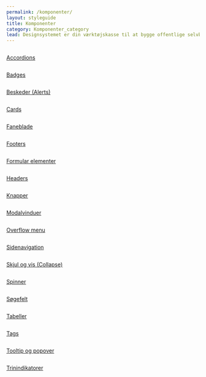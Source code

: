 ```yaml
---
permalink: /komponenter/
layout: styleguide
title: Komponenter
category: Komponenter_category
lead: Designsystemet er din værktøjskasse til at bygge offentlige selvbetjeningsløsninger. Designsystemet gør det let og hurtigt at bygge løsninger, som er konsistente og logiske for brugeren. 
---
```

<div class="row">
  <div class="col-12 col-md-4">
      <div class="demo-component-box">
          <a href="/dkfds-docs/komponenter/accordions/" class="demo-component-box__img componenent-box">
              <img src="{{ site.baseurl }}/img/componenticons/Accordion.svg" alt="">
          </a>
          <p><a href="/dkfds-docs/komponenter/accordions/">Accordions</a></p>
      </div>
  </div>
  <div class="col-12 col-md-4">
    <div class="demo-component-box">
        <a href="/dkfds-docs/komponenter/badges/" class="demo-component-box__img componenent-box">
            <img src="{{ site.baseurl }}/img/componenticons/Badges.svg" alt="">
        </a>
        <p><a href="/dkfds-docs/komponenter/badges/">Badges</a></p>
    </div>
  </div>
  <div class="col-12 col-md-4">
    <div class="demo-component-box">
        <a href="/dkfds-docs/komponenter/beskeder/" class="demo-component-box__img componenent-box">
            <img src="{{ site.baseurl }}/img/componenticons/Beskeder.svg" alt="">
        </a>
        <p><a href="/dkfds-docs/komponenter/beskeder/">Beskeder (Alerts)</a></p>
    </div>
  </div>
  <div class="col-12 col-md-4">
    <div class="demo-component-box">
        <a href="/dkfds-docs/komponenter/cards/" class="demo-component-box__img componenent-box">
            <img src="{{ site.baseurl }}/img/componenticons/Cards.svg" alt="">
        </a>
        <p><a href="/dkfds-docs/komponenter/cards/">Cards</a></p>
    </div>
  </div>
  <div class="col-12 col-md-4">
    <div class="demo-component-box">
        <a href="/dkfds-docs/komponenter/tabnav/" class="demo-component-box__img componenent-box">
            <img src="{{ site.baseurl }}/img/componenticons/Tabs.svg" alt="">
        </a>
        <p><a href="/dkfds-docs/komponenter/tabnav/">Faneblade</a></p>
    </div>
  </div>
  <div class="col-12 col-md-4">
    <div class="demo-component-box">
        <a href="/dkfds-docs/komponenter/footers/" class="demo-component-box__img componenent-box">
            <img src="{{ site.baseurl }}/img/componenticons/Footer.svg" alt="">
        </a>
        <p><a href="/dkfds-docs/komponenter/footers/">Footers</a></p>
    </div>
  </div>
  <div class="col-12 col-md-4">
    <div class="demo-component-box">
        <a href="/dkfds-docs/komponenter/form-controls/" class="demo-component-box__img componenent-box">
            <img src="{{ site.baseurl }}/img/componenticons/Form.svg" alt="">
        </a>
        <p><a href="/dkfds-docs/komponenter/form-controls/">Formular elementer</a></p>
    </div>
  </div>
  <div class="col-12 col-md-4">
    <div class="demo-component-box">
        <a href="/dkfds-docs/komponenter/headers/" class="demo-component-box__img componenent-box">
            <img src="{{ site.baseurl }}/img/componenticons/Header.svg" alt="">
        </a>
        <p><a href="/dkfds-docs/komponenter/headers/">Headers</a></p>
    </div>
  </div>
  <div class="col-12 col-md-4">
    <div class="demo-component-box">
        <a href="/dkfds-docs/komponenter/buttons/" class="demo-component-box__img componenent-box">
            <img src="{{ site.baseurl }}/img/componenticons/Knapper.svg" alt="">
        </a>
        <p><a href="/dkfds-docs/komponenter/buttons/">Knapper</a></p>
    </div>
  </div>
  <div class="col-12 col-md-4">
    <div class="demo-component-box">
        <a href="/dkfds-docs/komponenter/modals/" class="demo-component-box__img componenent-box">
            <img src="{{ site.baseurl }}/img/componenticons/Modal.svg" alt="">
        </a>
        <p><a href="/dkfds-docs/komponenter/modals/">Modalvinduer</a></p>
    </div>
  </div>
  <div class="col-12 col-md-4">
    <div class="demo-component-box">
        <a href="/dkfds-docs/komponenter/overflowmenu/" class="demo-component-box__img componenent-box">
            <img src="{{ site.baseurl }}/img/componenticons/Overflow menu.svg" alt="">
        </a>
        <p><a href="/dkfds-docs/komponenter/overflowmenu/">Overflow menu</a></p>
    </div>
  </div>
  <div class="col-12 col-md-4">
    <div class="demo-component-box">
        <a href="/dkfds-docs/komponenter/sidenav/" class="demo-component-box__img componenent-box">
            <img src="{{ site.baseurl }}/img/componenticons/Sidenavigation.svg" alt="">
        </a>
        <p><a href="/dkfds-docs/komponenter/sidenav/">Sidenavigation</a></p>
    </div>
  </div>
  <div class="col-12 col-md-4">
    <div class="demo-component-box">
        <a href="/dkfds-docs/komponenter/collapse/" class="demo-component-box__img componenent-box">
            <img src="{{ site.baseurl }}/img/componenticons/Skjul+vis (collapse).svg" alt="">
        </a>
        <p><a href="/dkfds-docs/komponenter/collapse/">Skjul og vis (Collapse)</a></p>
    </div>
  </div>
  <div class="col-12 col-md-4">
    <div class="demo-component-box">
        <a href="/dkfds-docs/komponenter/spinner/" class="demo-component-box__img componenent-box">
            <img src="{{ site.baseurl }}/img/componenticons/Spinner.svg" alt="">
        </a>
        <p><a href="/dkfds-docs/komponenter/spinner/">Spinner</a></p>
    </div>
  </div>
  <div class="col-12 col-md-4">
    <div class="demo-component-box">
        <a href="/dkfds-docs/komponenter/search/" class="demo-component-box__img componenent-box">
            <img src="{{ site.baseurl }}/img/componenticons/Soegefelt.svg" alt="">
        </a>
        <p><a href="/dkfds-docs/komponenter/search/">Søgefelt</a></p>
    </div>
  </div>
  <div class="col-12 col-md-4">
    <div class="demo-component-box">
        <a href="/dkfds-docs/komponenter/tables/" class="demo-component-box__img componenent-box">
            <img src="{{ site.baseurl }}/img/componenticons/Tabeller.svg" alt="">
        </a>
        <p><a href="/dkfds-docs/komponenter/tables/">Tabeller</a></p>
    </div>
  </div>
  <div class="col-12 col-md-4">
    <div class="demo-component-box">
        <a href="/dkfds-docs/komponenter/tags/" class="demo-component-box__img componenent-box">
            <img src="{{ site.baseurl }}/img/componenticons/Tags.svg" alt="">
        </a>
        <p><a href="/dkfds-docs/komponenter/tags/">Tags</a></p>
    </div>
  </div>
  <div class="col-12 col-md-4">
    <div class="demo-component-box">
        <a href="/dkfds-docs/komponenter/tooltip/" class="demo-component-box__img componenent-box">
            <img src="{{ site.baseurl }}/img/componenticons/Tooltip.svg" alt="">
        </a>
        <p><a href="/dkfds-docs/komponenter/tooltip/">Tooltip og popover</a></p>
    </div>
  </div>
  <div class="col-12 col-md-4">
    <div class="demo-component-box">
        <a href="/dkfds-docs/komponenter/trinindikatorer/" class="demo-component-box__img componenent-box">
            <img src="{{ site.baseurl }}/img/componenticons/Trinindikatorer.svg" alt="">
        </a>
        <p><a href="/dkfds-docs/komponenter/trinindikatorer/">Trinindikatorer</a></p>
    </div>
  </div>
</div>